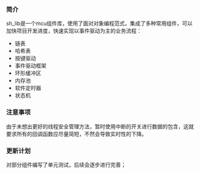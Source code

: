 ### 简介
sh_lib是一个mcu组件库，使用了面对对象编程范式，集成了多种常用组件，可以加快项目开发进度，快速实现以事件驱动为主的业务流程：
* 链表
* 哈希表
* 按键驱动
* 事件驱动框架
* 环形缓冲区
* 内存池
* 软件定时器
* 状态机

### 注意事项
由于未想出更好的线程安全管理方法，暂时使用中断的开关进行数据的包含，这就要求所有的回调函数应尽量简短，不然会导致实时性的下降。

### 更新计划
对部分组件编写了单元测试，后续会逐步进行完善；

